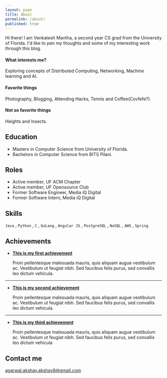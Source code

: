 ```yaml
---
layout: page
title: About
permalink: /about/
published: true
---
```


Hi there! I am Venkatesh Mantha, a second year CS grad from the University of Florida. I'd like to pen my thoughts and some of my interesting work through this blog.

#### What interests me?

Exploring concepts of Distributed Computing, Networking, Machine learning and AI.

#### Favorite things

Photography, Blogging, Attending Hacks, Tennis and Coffee(Covfefe?).

#### Not so favorite things

Heights and Insects.

## Education

* Masters in Computer Science from University of Florida.
* Bachelors in Computer Science from BITS Pilani.

## Roles

* Active member, UF ACM Chapter
* Active member, UF Opensource Club
* Former Software Engineer, Media iQ Digital
* Former Software Intern, Media iQ Digital

## Skills

`Java` , `Python` , `C` , `GoLang` , `Angular JS` , `PostgreSQL` , `NoSQL` , `AWS` , `Spring`
    
    
## Achievements


* [**This is my first achievement**](#) 
   
   Proin pellentesque malesuada mauris, quis aliquam augue vestibulum ac. Vestibulum ut feugiat nibh. Sed faucibus felis purus, sed convallis leo dictum vehicula.

***

* [**This is my second achievement**](#) 

    Proin pellentesque malesuada mauris, quis aliquam augue vestibulum ac. Vestibulum ut feugiat nibh. Sed faucibus felis purus, sed convallis leo dictum vehicula.

***

* [**This is my third achievement**](#) 

   Proin pellentesque malesuada mauris, quis aliquam augue vestibulum ac. Vestibulum ut feugiat nibh. Sed faucibus felis purus, sed convallis leo dictum vehicula


## Contact me

[agarwal.akshay.akshay8@gmail.com](mailto:agarwal.akshay.akshay8@gmail.com)
